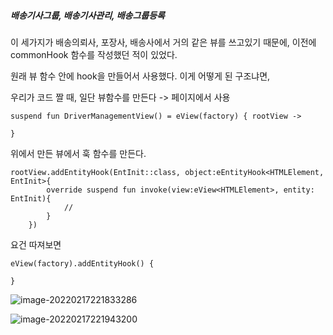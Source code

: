 ##### 배송기사그룹, 배송기사관리, 배송그룹등록

이 세가지가 배송의뢰사, 포장사, 배송사에서 거의 같은 뷰를 쓰고있기 때문에, 이전에 commonHook 함수를 작성했던 적이 있었다. 

원래 뷰 함수 안에 hook을 만들어서 사용했다. 이게 어떻게 된 구조냐면,

우리가 코드 짤 때, 일단 뷰함수를 만든다 -> 페이지에서 사용

```
suspend fun DriverManagementView() = eView(factory) { rootView ->
	
}
```



위에서 만든 뷰에서 훅 함수를 만든다.

```
rootView.addEntityHook(EntInit::class, object:eEntityHook<HTMLElement, EntInit>{
        override suspend fun invoke(view:eView<HTMLElement>, entity: EntInit){
            //
        }
    })
```

요건 따져보면

```
eView(factory).addEntityHook() {

}
```





![image-20220217221833286](C:\Users\ohmje\AppData\Roaming\Typora\typora-user-images\image-20220217221833286.png)

![image-20220217221943200](C:\Users\ohmje\AppData\Roaming\Typora\typora-user-images\image-20220217221943200.png)

